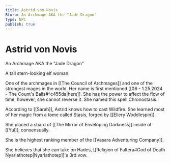```yaml
---
title: Astrid von Novis
Blurb: An Archmage AKA the "Jade Dragon"
Type: NPC
publish: true
---
```

# Astrid von Novis
An Archmage AKA the "Jade Dragon"

A tall stern-looking elf woman. 

One of the archmages in [[The Council of Archmages]] and one of the strongest mages in the world. Her name is first mentioned [[06 - 1.25.2024 - The Count's Balls#^c455da|here]]. She has the power to affect the flow of time, however, she cannot reverse it. She named this spell Chronostasis. 

According to [[Sarah]], Astrid knows how to cast Wildfire. She learned most of her magic from a tome called Stasis, forged by [[Ellery Woddlespin]]. 

She placed a shard of [[The Mirror of Enveloping Darkness]] inside of [[Yul]], consensually. 

She is the highest ranking member of the [[Vasara Adventuring Company]]. 

She believes that she can take on Hades, [[Religion of Faltera#God of Death Nyarlathotep|Nyarlathotep]]'s 3rd vow. 